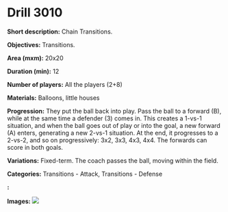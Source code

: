 # Drill 3010

**Short description:**
Chain Transitions.

**Objectives:**
Transitions.

**Area (mxm):**
20x20

**Duration (min):**
12

**Number of players:**
All the players (2+8)

**Materials:**
Balloons, little houses

**Progression:**
They put the ball back into play. Pass the ball to a forward (B), while at the same time a defender (3) comes in. This creates a 1-vs-1 situation, and when the ball goes out of play or into the goal, a new forward (A) enters, generating a new 2-vs-1 situation. At the end, it progresses to a 2-vs-2, and so on progressively: 3x2, 3x3, 4x3, 4x4. The forwards can score in both goals.

**Variations:**
Fixed-term. The coach passes the ball, moving within the field.

**Categories:**
Transitions - Attack, Transitions - Defense

**:**


**Images:**
![](https://www.coachingfutsal.com/\images\7b4d8011-5e3b-45b0-90b8-8baba0ccab8f_27.bmp)

